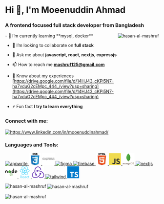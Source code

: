 

<h1>Hi 👋, I'm Moeenuddin Ahmad</h1>
<h3>A frontend focused full stack developer from Bangladesh</h3>

<img align="right" src="https://t3.ftcdn.net/jpg/06/01/17/18/360_F_601171862_l7yZ0wujj8o2SowiKTUsfLEEx8KunYNd.jpg" alt="hasan-al-mashruf" />
- 🌱 I’m currently learning **mysql, docker**

- 👯 I’m looking to collaborate on **full stack**

- 💬 Ask me about **javascript, react, nextjs, expressjs**

- 📫 How to reach me **mashruf125@gmail.com**

- 📄 Know about my experiences [https://drive.google.com/file/d/14HJ43_cKPi5N7-ha7vduG2cEMpc_444_/view?usp=sharing](https://drive.google.com/file/d/14HJ43_cKPi5N7-ha7vduG2cEMpc_444_/view?usp=sharing)

- ⚡ Fun fact **I try to learn everything**

<h3 align="left">Connect with me:</h3>
<p align="left">
<a href="https://linkedin.com/in/https://www.linkedin.com/in/mooenuddinahmad/" target="blank"><img align="center" src="https://raw.githubusercontent.com/rahuldkjain/github-profile-readme-generator/master/src/images/icons/Social/linked-in-alt.svg" alt="https://www.linkedin.com/in/mooenuddinahmad/" height="30" width="40" /></a>
</p>

<h3 align="left">Languages and Tools:</h3>
<p align="left"> <a href="https://appwrite.io" target="_blank" rel="noreferrer"> <img src="https://www.vectorlogo.zone/logos/appwriteio/appwriteio-icon.svg" alt="appwrite" width="40" height="40"/> </a> <a href="https://www.w3schools.com/css/" target="_blank" rel="noreferrer"> <img src="https://raw.githubusercontent.com/devicons/devicon/master/icons/css3/css3-original-wordmark.svg" alt="css3" width="40" height="40"/> </a> <a href="https://expressjs.com" target="_blank" rel="noreferrer"> <img src="https://raw.githubusercontent.com/devicons/devicon/master/icons/express/express-original-wordmark.svg" alt="express" width="40" height="40"/> </a> <a href="https://www.figma.com/" target="_blank" rel="noreferrer"> <img src="https://www.vectorlogo.zone/logos/figma/figma-icon.svg" alt="figma" width="40" height="40"/> </a> <a href="https://firebase.google.com/" target="_blank" rel="noreferrer"> <img src="https://www.vectorlogo.zone/logos/firebase/firebase-icon.svg" alt="firebase" width="40" height="40"/> </a> <a href="https://www.w3.org/html/" target="_blank" rel="noreferrer"> <img src="https://raw.githubusercontent.com/devicons/devicon/master/icons/html5/html5-original-wordmark.svg" alt="html5" width="40" height="40"/> </a> <a href="https://developer.mozilla.org/en-US/docs/Web/JavaScript" target="_blank" rel="noreferrer"> <img src="https://raw.githubusercontent.com/devicons/devicon/master/icons/javascript/javascript-original.svg" alt="javascript" width="40" height="40"/> </a> <a href="https://www.mongodb.com/" target="_blank" rel="noreferrer"> <img src="https://raw.githubusercontent.com/devicons/devicon/master/icons/mongodb/mongodb-original-wordmark.svg" alt="mongodb" width="40" height="40"/> </a> <a href="https://nextjs.org/" target="_blank" rel="noreferrer"> <img src="https://cdn.worldvectorlogo.com/logos/nextjs-2.svg" alt="nextjs" width="40" height="40"/> </a> <a href="https://nodejs.org" target="_blank" rel="noreferrer"> <img src="https://raw.githubusercontent.com/devicons/devicon/master/icons/nodejs/nodejs-original-wordmark.svg" alt="nodejs" width="40" height="40"/> </a> <a href="https://reactjs.org/" target="_blank" rel="noreferrer"> <img src="https://raw.githubusercontent.com/devicons/devicon/master/icons/react/react-original-wordmark.svg" alt="react" width="40" height="40"/> </a> <a href="https://redux.js.org" target="_blank" rel="noreferrer"> <img src="https://raw.githubusercontent.com/devicons/devicon/master/icons/redux/redux-original.svg" alt="redux" width="40" height="40"/> </a> <a href="https://tailwindcss.com/" target="_blank" rel="noreferrer"> <img src="https://www.vectorlogo.zone/logos/tailwindcss/tailwindcss-icon.svg" alt="tailwind" width="40" height="40"/> </a> <a href="https://www.typescriptlang.org/" target="_blank" rel="noreferrer"> <img src="https://raw.githubusercontent.com/devicons/devicon/master/icons/typescript/typescript-original.svg" alt="typescript" width="40" height="40"/> </a> </p>

<p><img align="left" src="https://github-readme-stats.vercel.app/api/top-langs?username=hasan-al-mashruf&show_icons=true&locale=en&layout=compact" alt="hasan-al-mashruf" /></p>

<p>&nbsp;<img align="center" src="https://github-readme-stats.vercel.app/api?username=hasan-al-mashruf&show_icons=true&locale=en" alt="hasan-al-mashruf" /></p>

<p><img align="center" src="https://github-readme-streak-stats.herokuapp.com/?user=hasan-al-mashruf&" alt="hasan-al-mashruf" /></p>

